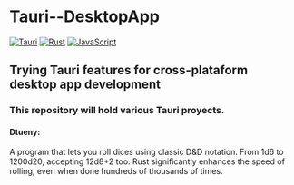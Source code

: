 # Tauri--DesktopApp
[![Tauri](https://img.shields.io/badge/Tauri-bbb?style=for-the-badge&logo=tauri&logoColor=yellow&labelColor=black)](https://tauri.app)
[![Rust](https://img.shields.io/badge/🦀-brown?style=for-the-badge&logo=rust)](https://www.rust-lang.org)
[![JavaScript](https://img.shields.io/badge/JS-blue.svg?style=for-the-badge&logo=javascript)](https://developer.mozilla.org/en-US/docs/Web/JavaScript)      
## Trying Tauri features for cross-plataform desktop app development  

### This repository will hold various Tauri proyects.
#### Dtueny: 
A program that lets you roll dices using classic D&D notation. From 1d6 to 1200d20, accepting 12d8+2 too. 
Rust significantly enhances the speed of rolling, even when done hundreds of thousands of times.

